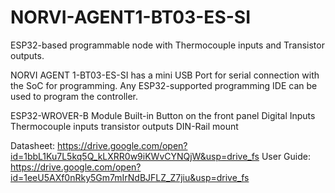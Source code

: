 # NORVI-AGENT1-BT03-ES-SI
ESP32-based programmable node with Thermocouple inputs and Transistor outputs.

NORVI AGENT 1-BT03-ES-SI has a mini USB Port for serial connection with the SoC for programming. 
Any ESP32-supported programming IDE can be used to program the controller.

ESP32-WROVER-B Module
Built-in Button on the front panel
Digital Inputs
Thermocouple inputs
transistor outputs
DIN-Rail mount

Datasheet:   https://drive.google.com/open?id=1bbL1Ku7L5kq5Q_kLXRR0w9iKWvCYNQjW&usp=drive_fs
User Guide:  https://drive.google.com/open?id=1eeU5AXf0nRky5Gm7mIrNdBJFLZ_Z7jiu&usp=drive_fs
